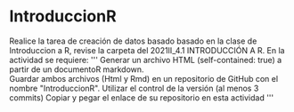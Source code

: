 # IntroduccionR
Realice la tarea de creación de datos basado basado en la clase de Introduccion a R, revise la carpeta del 2021II_4.1 INTRODUCCIÓN A R. En la actividad se requiere:
'''
Generar un archivo HTML (self-contained: true) a partir de un documentoR markdown.  
Guardar ambos archivos (Html y Rmd) en un repositorio de GitHub con el nombre "IntroduccionR". 
Utilizar el control de la versión (al menos 3 commits)
Copiar y pegar el enlace de su repositorio en esta actividad '''
